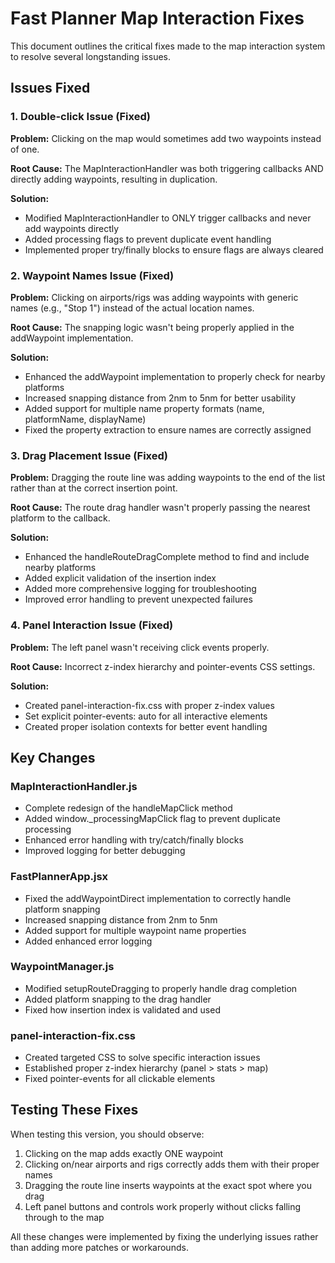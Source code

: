 # Fast Planner Map Interaction Fixes

This document outlines the critical fixes made to the map interaction system to resolve several longstanding issues.

## Issues Fixed

### 1. Double-click Issue (Fixed)
**Problem:** Clicking on the map would sometimes add two waypoints instead of one.

**Root Cause:** The MapInteractionHandler was both triggering callbacks AND directly adding waypoints, resulting in duplication.

**Solution:**
- Modified MapInteractionHandler to ONLY trigger callbacks and never add waypoints directly
- Added processing flags to prevent duplicate event handling
- Implemented proper try/finally blocks to ensure flags are always cleared

### 2. Waypoint Names Issue (Fixed)
**Problem:** Clicking on airports/rigs was adding waypoints with generic names (e.g., "Stop 1") instead of the actual location names.

**Root Cause:** The snapping logic wasn't being properly applied in the addWaypoint implementation.

**Solution:**
- Enhanced the addWaypoint implementation to properly check for nearby platforms
- Increased snapping distance from 2nm to 5nm for better usability
- Added support for multiple name property formats (name, platformName, displayName)
- Fixed the property extraction to ensure names are correctly assigned

### 3. Drag Placement Issue (Fixed)
**Problem:** Dragging the route line was adding waypoints to the end of the list rather than at the correct insertion point.

**Root Cause:** The route drag handler wasn't properly passing the nearest platform to the callback.

**Solution:**
- Enhanced the handleRouteDragComplete method to find and include nearby platforms
- Added explicit validation of the insertion index
- Added more comprehensive logging for troubleshooting
- Improved error handling to prevent unexpected failures

### 4. Panel Interaction Issue (Fixed)
**Problem:** The left panel wasn't receiving click events properly.

**Root Cause:** Incorrect z-index hierarchy and pointer-events CSS settings.

**Solution:**
- Created panel-interaction-fix.css with proper z-index values
- Set explicit pointer-events: auto for all interactive elements
- Created proper isolation contexts for better event handling

## Key Changes

### MapInteractionHandler.js
- Complete redesign of the handleMapClick method
- Added window._processingMapClick flag to prevent duplicate processing
- Enhanced error handling with try/catch/finally blocks
- Improved logging for better debugging

### FastPlannerApp.jsx
- Fixed the addWaypointDirect implementation to correctly handle platform snapping
- Increased snapping distance from 2nm to 5nm
- Added support for multiple waypoint name properties
- Added enhanced error logging

### WaypointManager.js
- Modified setupRouteDragging to properly handle drag completion
- Added platform snapping to the drag handler
- Fixed how insertion index is validated and used

### panel-interaction-fix.css
- Created targeted CSS to solve specific interaction issues
- Established proper z-index hierarchy (panel > stats > map)
- Fixed pointer-events for all clickable elements

## Testing These Fixes

When testing this version, you should observe:

1. Clicking on the map adds exactly ONE waypoint
2. Clicking on/near airports and rigs correctly adds them with their proper names
3. Dragging the route line inserts waypoints at the exact spot where you drag
4. Left panel buttons and controls work properly without clicks falling through to the map

All these changes were implemented by fixing the underlying issues rather than adding more patches or workarounds.
